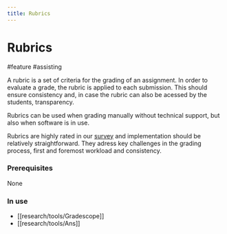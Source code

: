 ```yaml
---
title: Rubrics
---
```


# Rubrics

#feature #assisting

A rubric is a set of criteria for the grading of an assignment. In order to evaluate a grade, the rubric is applied to each submission. This should ensure consistency and, in case the rubric can also be acessed by the students, transparency.

Rubrics can be used when grading manually without technical support, but also when software is in use.

Rubrics are highly rated in our [survey](research/survey/Summary.md) and implementation should be relatively straightforward. They adress key challenges in the grading process, first and foremost workload and consistency.

### Prerequisites

None

### In use

- [[research/tools/Gradescope]]
- [[research/tools/Ans]]
